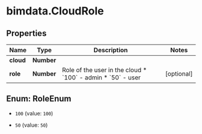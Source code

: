 # bimdata.CloudRole

## Properties

Name | Type | Description | Notes
------------ | ------------- | ------------- | -------------
**cloud** | **Number** |  | 
**role** | **Number** | Role of the user in the cloud  * &#x60;100&#x60; - admin * &#x60;50&#x60; - user | [optional] 



## Enum: RoleEnum


* `100` (value: `100`)

* `50` (value: `50`)





